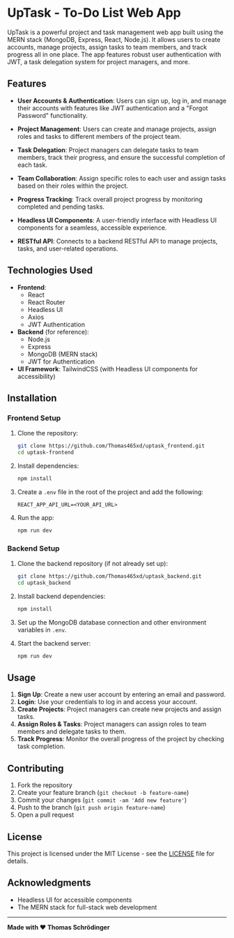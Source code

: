 # UpTask - To-Do List Web App

UpTask is a powerful project and task management web app built using the MERN stack (MongoDB, Express, React, Node.js). It allows users to create accounts, manage projects, assign tasks to team members, and track progress all in one place. The app features robust user authentication with JWT, a task delegation system for project managers, and more.

## Features

- **User Accounts & Authentication**: Users can sign up, log in, and manage their accounts with features like JWT authentication and a "Forgot Password" functionality.

- **Project Management**: Users can create and manage projects, assign roles and tasks to different members of the project team.

- **Task Delegation**: Project managers can delegate tasks to team members, track their progress, and ensure the successful completion of each task.

- **Team Collaboration**: Assign specific roles to each user and assign tasks based on their roles within the project.

- **Progress Tracking**: Track overall project progress by monitoring completed and pending tasks.

- **Headless UI Components**: A user-friendly interface with Headless UI components for a seamless, accessible experience.

- **RESTful API**: Connects to a backend RESTful API to manage projects, tasks, and user-related operations.

## Technologies Used

- **Frontend**:
  - React
  - React Router
  - Headless UI
  - Axios
  - JWT Authentication
- **Backend** (for reference):
  - Node.js
  - Express
  - MongoDB (MERN stack)
  - JWT for Authentication
- **UI Framework**: TailwindCSS (with Headless UI components for accessibility)

## Installation

### Frontend Setup

1. Clone the repository:
    ```bash
    git clone https://github.com/Thomas465xd/uptask_frontend.git
    cd uptask-frontend
    ```

2. Install dependencies:
    ```bash
    npm install
    ```

3. Create a `.env` file in the root of the project and add the following:
    ```
    REACT_APP_API_URL=<YOUR_API_URL>
    ```

4. Run the app:
    ```bash
    npm run dev
    ```

### Backend Setup

1. Clone the backend repository (if not already set up):
    ```bash
    git clone https://github.com/Thomas465xd/uptask_backend.git
    cd uptask_backend
    ```

2. Install backend dependencies:
    ```bash
    npm install
    ```

3. Set up the MongoDB database connection and other environment variables in `.env`.

4. Start the backend server:
    ```bash
    npm run dev
    ```

## Usage

1. **Sign Up**: Create a new user account by entering an email and password.
2. **Login**: Use your credentials to log in and access your account.
3. **Create Projects**: Project managers can create new projects and assign tasks.
4. **Assign Roles & Tasks**: Project managers can assign roles to team members and delegate tasks to them.
5. **Track Progress**: Monitor the overall progress of the project by checking task completion.

## Contributing

1. Fork the repository
2. Create your feature branch (`git checkout -b feature-name`)
3. Commit your changes (`git commit -am 'Add new feature'`)
4. Push to the branch (`git push origin feature-name`)
5. Open a pull request

## License

This project is licensed under the MIT License - see the [LICENSE](LICENSE) file for details.

## Acknowledgments

- Headless UI for accessible components
- The MERN stack for full-stack web development

---

**Made with ♥️ Thomas Schrödinger**
